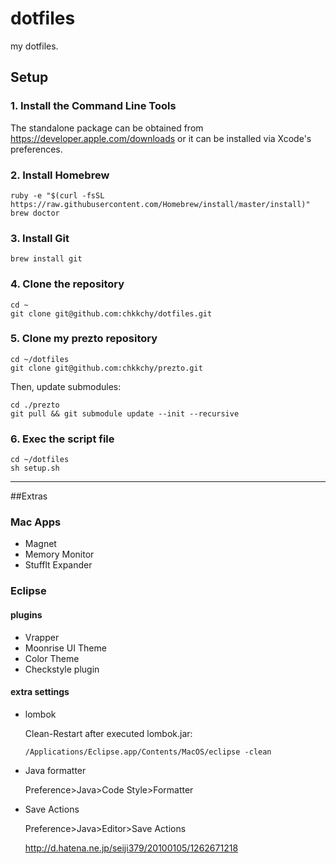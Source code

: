 
# dotfiles
my dotfiles.

## Setup
### 1. Install the Command Line Tools
The standalone package can be obtained from <https://developer.apple.com/downloads> or it can be installed via Xcode's preferences.

### 2. Install Homebrew
```
ruby -e "$(curl -fsSL https://raw.githubusercontent.com/Homebrew/install/master/install)"
brew doctor
```

### 3. Install Git
```
brew install git
```
### 4. Clone the repository
```
cd ~
git clone git@github.com:chkkchy/dotfiles.git
```

### 5. Clone my prezto repository
```
cd ~/dotfiles
git clone git@github.com:chkkchy/prezto.git
```
Then, update submodules:

```
cd ./prezto
git pull && git submodule update --init --recursive
```

### 6. Exec the script file
```
cd ~/dotfiles
sh setup.sh
```

----
##Extras

### Mac Apps
- Magnet
- Memory Monitor
- Stufflt Expander

### Eclipse
#### plugins
- Vrapper
- Moonrise UI Theme
- Color Theme
- Checkstyle plugin

#### extra settings
- lombok
	
	Clean-Restart after executed lombok.jar:
	
	```
	/Applications/Eclipse.app/Contents/MacOS/eclipse -clean
	```
	
- Java formatter

	Preference>Java>Code Style>Formatter
	

- Save Actions

	Preference>Java>Editor>Save Actions
	
	<http://d.hatena.ne.jp/seiji379/20100105/1262671218>
